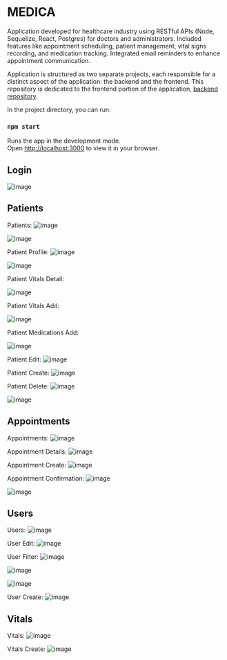 # MEDICA

Application developed for healthcare industry using RESTful APIs (Node, Sequelize, React, Postgres) for doctors and administrators. Included features like appointment scheduling, patient management, vital signs recording, and medication tracking. Integrated email reminders to enhance appointment communication.

Application is structured as two separate projects, each responsible for a distinct aspect of the application: the backend and the frontend. This repository is dedicated to the frontend portion of the application, [backend repository](https://github.com/basicem/medica-api).


In the project directory, you can run:

### `npm start`

Runs the app in the development mode.\
Open [http://localhost:3000](http://localhost:3000) to view it in your browser.

<h2>Login</h2>

![image](https://github.com/basicem/medica-web/assets/96090279/22b90cc9-28c0-48d9-8f81-478475185076)


<h2>Patients</h2>

Patients:
![image](https://github.com/basicem/medica-web/assets/96090279/2b35fd92-0c69-46f3-9808-804e3de6fbab)

![image](https://github.com/basicem/medica-web/assets/96090279/7e0b927a-542b-4a3f-bb94-fb9cf938f7be)


Patient Profile:
![image](https://github.com/basicem/medica-web/assets/96090279/d952f0da-ed96-4e09-8580-a13095594f80)

![image](https://github.com/basicem/medica-web/assets/96090279/c5f20794-b684-4c6a-a602-217e8d84c02f)

Patient Vitals Detail:

![image](https://github.com/basicem/medica-web/assets/96090279/52e5e397-bb97-4463-a082-55f04bd4a07e)

Patient Vitals Add:

![image](https://github.com/basicem/medica-web/assets/96090279/32a01de7-8fb4-4b76-a2f0-17e15f9e7faa)

Patient Medications Add: 

![image](https://github.com/basicem/medica-web/assets/96090279/70bba349-fcf6-4fa1-8e94-edea765bb3f5)

Patient Edit:
![image](https://github.com/basicem/medica-web/assets/96090279/17b7a8dc-728c-466b-bb2c-9245571b943d)


Patient Create:
![image](https://github.com/basicem/medica-web/assets/96090279/e2bd47d3-4273-4300-b3d3-05f4d939f210)


Patient Delete:
![image](https://github.com/basicem/medica-web/assets/96090279/4c98617d-bf2a-44ea-a2f2-89c9c0734764)

![image](https://github.com/basicem/medica-web/assets/96090279/6b03409a-5297-4ebc-a59a-3d955185751e)

<h2>Appointments</h2>

Appointments:
![image](https://github.com/basicem/medica-web/assets/96090279/e154514f-0c0c-4439-a0ca-092f22f3143f)

Appointment Details:
![image](https://github.com/basicem/medica-web/assets/96090279/eaa9985a-1972-424a-8916-6619d28d1da3)

Appointment Create:
![image](https://github.com/basicem/medica-web/assets/96090279/df851176-2131-4018-91cf-a59df70a30da)

Appointment Confirmation:
![image](https://github.com/basicem/medica-web/assets/96090279/ae50e5ca-2149-48be-ba9a-e6bf06ea6e2e)

![image](https://github.com/basicem/medica-web/assets/96090279/166252ac-32b7-4fc6-97c3-52c5968a2dcd)


<h2>Users</h2>

Users:
![image](https://github.com/basicem/medica-web/assets/96090279/e3fdb351-a19d-4cb5-b806-716db1e9a420)


User Edit:
![image](https://github.com/basicem/medica-web/assets/96090279/1d95a2b6-0ac5-472b-b53a-50efcdd13bb4)


User Filter:
![image](https://github.com/basicem/medica-web/assets/96090279/ca2b326d-26ab-497d-a653-8097906f11c3)

![image](https://github.com/basicem/medica-web/assets/96090279/33f05f68-edfc-4db9-8470-581494cbcab7)

![image](https://github.com/basicem/medica-web/assets/96090279/5651fc08-692e-46ab-9abb-c3305e8b3bde)

User Create:
![image](https://github.com/basicem/medica-web/assets/96090279/ab095cd1-248b-45e5-908d-cdd0b85c6473)

<h2>Vitals</h2>

Vitals:
![image](https://github.com/basicem/medica-web/assets/96090279/cb7e0194-753d-49dd-93e7-d9974795c057)

Vitals Create:
![image](https://github.com/basicem/medica-web/assets/96090279/b04deb6a-f445-49f8-8a49-21469f505c1d)











